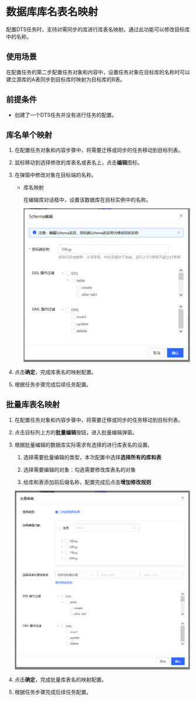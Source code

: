 # 数据库库名表名映射

配置DTS任务时，支持对需同步的库进行库表名映射。通过此功能可以修改目标库中的名称。

## 使用场景

在配置任务的第二步配置任务对象和内容中，设置任务对象在目标库的名称时可以建立源库的A表同步到目标库时映射为目标库的B表。

## 前提条件

* 创建了一个DTS任务并没有进行任务的配置。



## 库名单个映射

1. 在配置任务对象和内容步骤中，将需要迁移或同步的任务移动到目标列表。

2. 鼠标移动到选择修改的库表名或表名上，点击**编辑**图标。

3. 在弹窗中修改对象在目标端的名称。

   * 库名映射

     在编辑库对话框中，设置该数据库在目标实例中的名称。

     ![库名映射](../../../image/DTS/Database-and-Table-Name-mapping-1.png)
     
     
<!--
 * 表名映射

     在编辑表对话框中，设置该数据表在目标实例中的名称。

     ![表名映射](../../../image/DTS/Database-and-Table-Name-mapping-2.png) 
-->


4. 点击**确定**，完成库表名的映射配置。

5. 根据任务步骤完成后续任务配置。



## 批量库表名映射

1. 在配置任务对象和内容步骤中，将需要迁移或同步的任务移动到目标列表。

2. 点击目标列上方的**批量编辑**按钮，进入批量编辑弹窗。

3. 根据批量编辑的数据库实际需求有选择的进行库表名的设置。

   1) 选择需要批量编辑的类型，本次配置中选择**选择所有的库和表**

   2) 选择需要编辑的对象：勾选需要修改库表名的对象

   3) 给库和表添加前后缀名称，配置完成后点击**增加修改规则**

     ![批量库表名映射](../../../image/DTS/Database-and-Table-Name-mapping-3.png)

4. 点击**确定**，完成批量库表名的映射配置。

5. 根据任务步骤完成后续任务配置。
